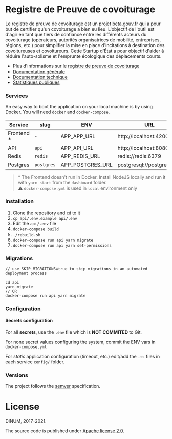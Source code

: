 # Registre de Preuve de covoiturage

Le registre de preuve de covoiturage est un projet [beta.gouv.fr](https://beta.gouv.fr) qui a pour but de certifier qu'un covoiturage a bien eu lieu. L'objectif de l'outil est d'agir en tant que tiers de confiance entre les différents acteurs du covoiturage (opérateurs, autorités organisatrices de mobilité, entreprises, régions, etc.) pour simplifier la mise en place d'incitations à destination des covoitureuses et covoitureurs. Cette Startup d'État a pour objectif d'aider à réduire l'auto-solisme et l'emprunte écologique des déplacements courts.

- Plus d'informations sur le [registre de preuve de covoiturage](https://covoiturage.beta.gouv.fr/)
- [Documentation générale](https://doc.covoiturage.beta.gouv.fr)
- [Documentation technique](https://tech.covoiturage.beta.gouv.fr)
- [Statistiques publiques](https://app.covoiturage.beta.gouv.fr/stats)

### Services

An easy way to boot the application on your local machine is by using Docker.
You will need `docker` and `docker-compose`.

| Service     | slug       | ENV              | URL                        | Folder     |
| ----------- | ---------- | ---------------- | -------------------------- | ---------- |
| Frontend \* | `-`        | APP_APP_URL      | http://localhost:4200      | /dashboard |
| API         | `api`      | APP_API_URL      | http://localhost:8080      | /api       |
| Redis       | `redis`    | APP_REDIS_URL    | redis://redis:6379         | -          |
| Postgres    | `postgres` | APP_POSTGRES_URL | postgresql://postgres:post | -          |

> \* The Frontend doesn't run in Docker. Install NodeJS locally and run it with `yarn start` from the `dashboard` folder.  
> ⚠️ `docker-compose.yml` is used in `local` environment only

### Installation

1. Clone the repository and `cd` to it
2. `cp api/.env.example api/.env`
3. Edit the `api/.env` file
4. `docker-compose build`
5. `./rebuild.sh`
6. `docker-compose run api yarn migrate`
7. `docker-compose run api yarn set-permissions`

### Migrations

```
// use SKIP_MIGRATIONS=true to skip migrations in an automated deployment process

cd api
yarn migrate
// OR
docker-compose run api yarn migrate
```

### Configuration

#### Secrets configuration

For all **secrets**, use the `.env` file which is **NOT COMMITED** to Git.

For none secret values configuring the system, commit the ENV vars in `docker-compose.yml`

For _static_ application configuration (timeout, etc.) edit/add the `.ts` files in each service `config/` folder.

### Versions

The project follows the [semver](https://semver.org/) specification.

# License

DINUM, 2017-2021.

The source code is published under [Apache license 2.0](./LICENSE).
